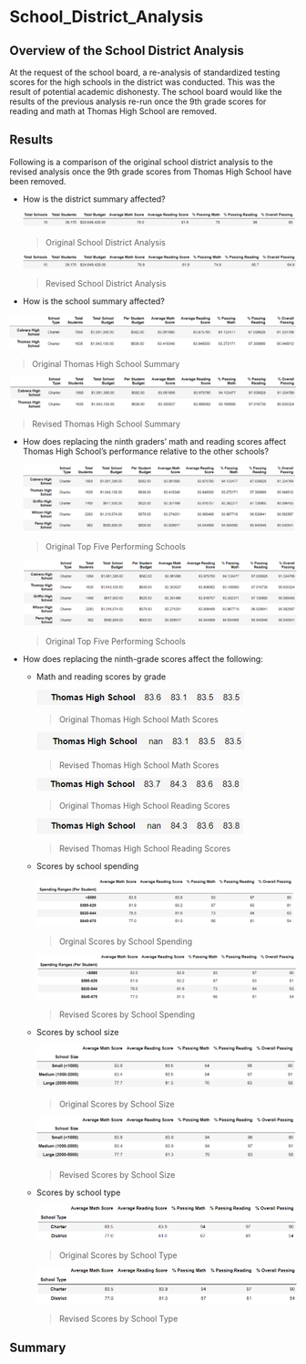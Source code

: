 # School_District_Analysis

## Overview of the School District Analysis
At the request of the school board, a re-analysis of standardized testing scores for the high schools in the district was conducted. This was the result of potential academic dishonesty. The school board would like the results of the previous analysis re-run once the 9th grade scores for reading and math at Thomas High School are removed.
## Results
Following is a comparison of the original school district analysis to the revised analysis once the 9th grade scores from Thomas High School have been removed.

- How is the district summary affected?

  ![Original School District Analysis.](/Resources/Original_District_Summary.png)
  >Original School District Analysis
  
  ![Revised School District Analysis.](/Resources/Revised_district_summary.png)
  >Revised School District Analysis
  
 - How is the school summary affected?

  ![Original Thomas High School Summary](/Resources/Original_ths.png)
  >Original Thomas High School Summary
  
  ![Revised Thomas High School Summary](/Resources/Revised_ths.png)
  >Revised Thomas High School Summary

- How does replacing the ninth graders’ math and reading scores affect Thomas High School’s performance relative to the other schools?

  ![Original Top Five Schools](/Resources/Original_top_five.png)
  >Original Top Five Performing Schools

  ![Revised Top Five Schools.](/Resources/Revised_top_five.png)
  >Original Top Five Performing Schools

- How does replacing the ninth-grade scores affect the following:

  - Math and reading scores by grade
  
    ![Original Thomas High School Math Scores.](/Resources/Original_math_grade_ths.png)
    >Original Thomas High School Math Scores
  
    ![Revised School District Analysis.](/Resources/Revised_math_grade_ths.png)
    >Revised Thomas High School Math Scores
  
    ![Original Thomas High School Reading Scores.](/Resources/Original_reading_grade_ths.png)
    >Original Thomas High School Reading Scores
  
    ![Revised Thomas High School Reading Scores.](/Resources/Revised_reading_ths.png)
    >Revised Thomas High School Reading Scores
  
  - Scores by school spending
  
    ![Original Scores by School Spending](/Resources/Original_school_spending.png)
    >Orginal Scores by School Spending 
  
    ![Revised Scores by School Spending](/Resources/Revised_school_spending.png)
    >Revised Scores by School Spending
  
  - Scores by school size
  
    ![Original Scores by School Size.](/Resources/Original_school_size.png)
    >Original Scores by School Size
  
    ![Revised Scores by School Size.](/Resources/Revised_school_size.png)
    >Revised Scores by School Size
  
  - Scores by school type
  
    ![Original Scores by School Type.](/Resources/Original_school_type.png)
    >Original Scores by School Type

    ![Revised Scores by School Type.](/Resources/Revised_school_type.png)
    >Revised Scores by School Type
  
## Summary
